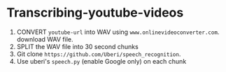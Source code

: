 # Transcribing-youtube-videos

1. CONVERT `youtube-url` into WAV using `www.onlinevideoconverter.com`. download WAV file.
2. SPLIT the WAV file into 30 second chunks
3. Git clone `https://github.com/Uberi/speech_recognition`.
4. Use uberi's `speech.py` (enable Google only) on each chunk
